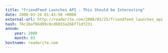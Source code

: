 ```yaml
---
title: "FriendFeed Launches API - This Should be Interesting"
date: 2008-03-26 01:43:58 +0000
external-url: http://readwrite.com/2008/03/25/friendfeed_launches_api
hash: 76c1baf66d89c0cdb033a2b6f71df231
annum:
    year: 2008
    month: 03
hostname: readwrite.com
---
```



